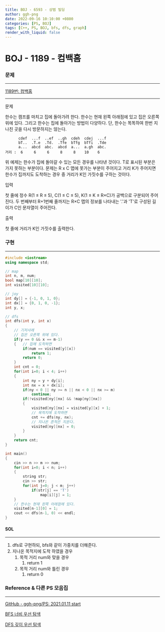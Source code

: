 ```yaml
---
title: BOJ - 6593 - 상범 빌딩
author: ggh-png
date: 2022-09-16 10:10:00 +0800
categories: [PS, BOJ]
tags: [C++, PS, BOJ, bfs, dfs, graph]
render_with_liquid: false
---
```


# BOJ - 1189 - 컴백홈

### 문제

---

[1189번: 컴백홈](https://www.acmicpc.net/problem/1189)

---

문제

한수는 캠프를 마치고 집에 돌아가려 한다. 한수는 현재 왼쪽 아래점에 있고 집은 오른쪽 위에 있다. 그리고 한수는 집에 돌아가는 방법이 다양하다. 단, 한수는 똑똑하여 한번 지나친 곳을 다시 방문하지는 않는다.

```
      cdef  ...f  ..ef  ..gh  cdeh  cdej  ...f
      bT..  .T.e  .Td.  .Tfe  bTfg  bTfi  .Tde
      a...  abcd  abc.  abcd  a...  a.gh  abc.
거리 :  6     6     6     8     8    10    6
```

위 예제는 한수가 집에 돌아갈 수 있는 모든 경우를 나타낸 것이다. T로 표시된 부분은 가지 못하는 부분이다. 문제는 R x C 맵에 못가는 부분이 주어지고 거리 K가 주어지면 한수가 집까지도 도착하는 경우 중 거리가 K인 가짓수를 구하는 것이다.

입력

첫 줄에 정수 R(1 ≤ R ≤ 5), C(1 ≤ C ≤ 5), K(1 ≤ K ≤ R×C)가 공백으로 구분되어 주어진다. 두 번째부터 R+1번째 줄까지는 R×C 맵의 정보를 나타내는 '.'과 'T'로 구성된 길이가 C인 문자열이 주어진다.

출력

첫 줄에 거리가 K인 가짓수를 출력한다.

### 구현

---

```cpp
#include <iostream>
using namespace std;

// map
int n, m, num;
bool map[10][10];
int visited[10][10];

// joy 
int dy[] = {-1, 0, 1, 0};
int dx[] = {0, 1, 0, -1};
int y, x;

// dfs
int dfs(int y, int x)
{
    // 기저사례
    // 집은 오른쪽 위에 있다.
    if(y == 0 && x == m-1)
    {   // 집에 도착하면 
        if(num == visited[y][x])
            return 1;
        return 0;
    }
    int cnt = 0;
    for(int i=0; i < 4; i++)
    {
        int ny = y + dy[i];
        int nx = x + dx[i];
        if(ny < 0 || ny >= n || nx < 0 || nx >= m)
            continue;
        if(!visited[ny][nx] && !map[ny][nx])
        {
            visited[ny][nx] = visited[y][x] + 1;
            // 목적지에 도착하면 
            cnt += dfs(ny, nx);
            // 지나온 흔적은 지운다. 
            visited[ny][nx] = 0;
        }
    }
    return cnt;
}

int main()
{
    cin >> n >> m >> num;
    for(int i=0; i < n; i++)
    {
        string str;
        cin >> str;
        for(int j=0; j < m; j++)
            if(str[j] == 'T')
                map[i][j] = 1;
    }
    // 한수는 현재 왼쪽 아래점에 있다.
    visited[n-1][0] = 1;
    cout << dfs(n-1, 0) << endl;
}
```

#### SOL

---

1. dfs로 구현하되, bfs와 같이 가중치를 더해준다. 
2. 지나온 목적지에 도착 하였을 경우 
    1. 목적 거리 num와 맞을 경우 
        1. return 1
    2. 목적 거리 num와 틀린 경우 
        1. return 0

### Reference & 다른 PS 모음집

---

[GitHub - ggh-png/PS: 2021.01.11 start](https://github.com/ggh-png/PS)

[BFS 너비 우선 탐색](https://ggh-png.github.io/posts/bfs/)

[DFS 깊이 우선 탐색](https://ggh-png.github.io/posts/dfs/)